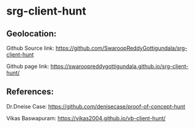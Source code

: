 # srg-client-hunt

## Geolocation:
Github Source link: https://github.com/SwaroopReddyGottigundala/srg-client-hunt

Github page link: https://swaroopreddygottigundala.github.io/srg-client-hunt/

## References:
Dr.Dneise Case: https://github.com/denisecase/proof-of-concept-hunt

Vikas Baswapuram: https://vikas2004.github.io/vb-client-hunt/





